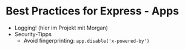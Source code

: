# Best Practices for Express - Apps

- Logging! (hier im Projekt mit Morgan)
- Security-Tipps
  - Avoid fingerprinting: `app.disable('x-powered-by')`
